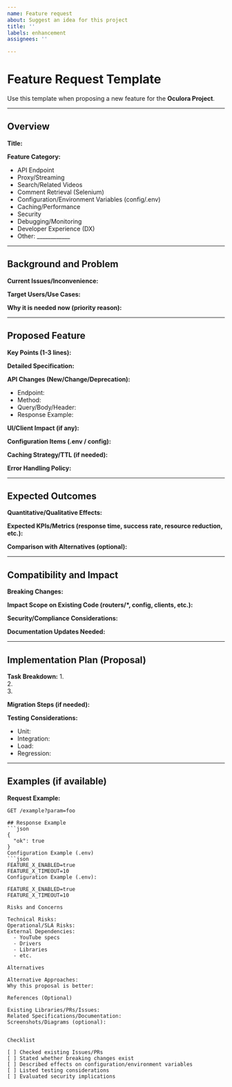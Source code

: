 ```yaml
---
name: Feature request
about: Suggest an idea for this project
title: ''
labels: enhancement
assignees: ''

---
```


# Feature Request Template

Use this template when proposing a new feature for the **Oculora Project**.

---

## Overview
**Title:**

**Feature Category:**
- API Endpoint
- Proxy/Streaming
- Search/Related Videos
- Comment Retrieval (Selenium)
- Configuration/Environment Variables (config/.env)
- Caching/Performance
- Security
- Debugging/Monitoring
- Developer Experience (DX)
- Other: ____________

---

## Background and Problem
**Current Issues/Inconvenience:**

**Target Users/Use Cases:**

**Why it is needed now (priority reason):**

---

## Proposed Feature
**Key Points (1-3 lines):**

**Detailed Specification:**

**API Changes (New/Change/Deprecation):**

- Endpoint:  
- Method:  
- Query/Body/Header:  
- Response Example:  

**UI/Client Impact (if any):**

**Configuration Items (.env / config):**

**Caching Strategy/TTL (if needed):**

**Error Handling Policy:**

---

## Expected Outcomes
**Quantitative/Qualitative Effects:**

**Expected KPIs/Metrics (response time, success rate, resource reduction, etc.):**

**Comparison with Alternatives (optional):**

---

## Compatibility and Impact
**Breaking Changes:**

**Impact Scope on Existing Code (routers/*, config, clients, etc.):**

**Security/Compliance Considerations:**

**Documentation Updates Needed:**

---

## Implementation Plan (Proposal)
**Task Breakdown:**
1.  
2.  
3.  

**Migration Steps (if needed):**

**Testing Considerations:**
- Unit:  
- Integration:  
- Load:  
- Regression:  

---

## Examples (if available)
**Request Example:**
```text
GET /example?param=foo

## Response Example
```json
{
  "ok": true
}
Configuration Example (.env)
```json
FEATURE_X_ENABLED=true  
FEATURE_X_TIMEOUT=10
Configuration Example (.env):

FEATURE_X_ENABLED=true  
FEATURE_X_TIMEOUT=10

Risks and Concerns

Technical Risks:
Operational/SLA Risks:
External Dependencies:
  - YouTube specs
  - Drivers
  - Libraries
  - etc.

Alternatives

Alternative Approaches:
Why this proposal is better:

References (Optional)

Existing Libraries/PRs/Issues:
Related Specifications/Documentation:
Screenshots/Diagrams (optional):


Checklist

[ ] Checked existing Issues/PRs
[ ] Stated whether breaking changes exist
[ ] Described effects on configuration/environment variables
[ ] Listed testing considerations
[ ] Evaluated security implications
